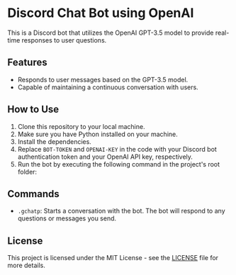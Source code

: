 # Discord Chat Bot using OpenAI

This is a Discord bot that utilizes the OpenAI GPT-3.5 model to provide real-time responses to user questions.

## Features

- Responds to user messages based on the GPT-3.5 model.
- Capable of maintaining a continuous conversation with users.

## How to Use

1. Clone this repository to your local machine.
2. Make sure you have Python installed on your machine.
3. Install the dependencies.
4. Replace `BOT-TOKEN` and `OPENAI-KEY` in the code with your Discord bot authentication token and your OpenAI API key, respectively.
5. Run the bot by executing the following command in the project's root folder:

## Commands

- `.gchatp`: Starts a conversation with the bot. The bot will respond to any questions or messages you send.

## License

This project is licensed under the MIT License - see the [LICENSE](LICENSE) file for more details.
